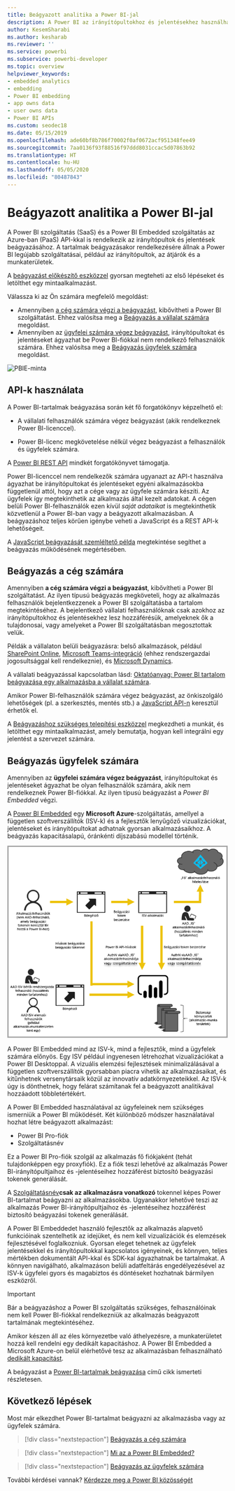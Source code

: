 ```yaml
---
title: Beágyazott analitika a Power BI-jal
description: A Power BI az irányítópultokhoz és jelentésekhez használható analitikák alkalmazásokba való beágyazását lehetővé tevő API-kat kínál. Útmutató a Power BI-jal PaaS- vagy SaaS-környezetben végzett beágyazáshoz, beágyazott analitikai szoftver, beágyazott analitikai eszközök vagy beágyazott üzleti intelligencia eszközök használatával.
author: KesemSharabi
ms.author: kesharab
ms.reviewer: ''
ms.service: powerbi
ms.subservice: powerbi-developer
ms.topic: overview
helpviewer_keywords:
- embedded analytics
- embedding
- Power BI embedding
- app owns data
- user owns data
- Power BI APIs
ms.custom: seodec18
ms.date: 05/15/2019
ms.openlocfilehash: ade60bf8b786f70002f0af0672acf951348fee49
ms.sourcegitcommit: 7aa0136f93f88516f97ddd8031ccac5d07863b92
ms.translationtype: HT
ms.contentlocale: hu-HU
ms.lasthandoff: 05/05/2020
ms.locfileid: "80487843"
---
```

# <a name="embedded-analytics-with-power-bi"></a>Beágyazott analitika a Power BI-jal

A Power BI szolgáltatás (SaaS) és a Power BI Embedded szolgáltatás az Azure-ban (PaaS) API-kkal is rendelkezik az irányítópultok és jelentések beágyazásához. A tartalmak beágyazásakor rendelkezésére állnak a Power BI legújabb szolgáltatásai, például az irányítópultok, az átjárók és a munkaterületek.

A [beágyazást előkészítő eszközzel](https://aka.ms/embedsetup) gyorsan megteheti az első lépéseket és letölthet egy mintaalkalmazást.

Válassza ki az Ön számára megfelelő megoldást:

* Amennyiben [a cég számára végzi a beágyazást](embedding.md#embedding-for-your-organization), kibővítheti a Power BI szolgáltatást. Ehhez valósítsa meg a [Beágyazás a vállalat számára](https://aka.ms/embedsetup/UserOwnsData) megoldást.
* Amennyiben az [ügyfelei számára végez beágyazást](embedding.md#embedding-for-your-customers), irányítópultokat és jelentéseket ágyazhat be Power BI-fiókkal nem rendelkező felhasználók számára. Ehhez valósítsa meg a [Beágyazás ügyfelek számára](https://aka.ms/embedsetup/AppOwnsData) megoldást.

![PBIE-minta](media/embedding/what-can-you-do-02.png)

## <a name="use-apis"></a>API-k használata

A Power BI-tartalmak beágyazása során két fő forgatókönyv képzelhető el:
- A vállalati felhasználók számára végez beágyazást (akik rendelkeznek Power BI-licenccel). 
 
- Power BI-licenc megkövetelése nélkül végez beágyazást a felhasználók és ügyfelek számára. 

A [Power BI REST API](https://docs.microsoft.com/rest/api/power-bi/) mindkét forgatókönyvet támogatja.

Power BI-licenccel nem rendelkezők számára ugyanazt az API-t használva ágyazhat be irányítópultokat és jelentéseket egyéni alkalmazásokba függetlenül attól, hogy azt a cége vagy az ügyfele számára készíti. Az ügyfelek így megtekinthetik az alkalmazás által kezelt adatokat. A cégen belüli Power BI-felhasználók ezen kívül *saját adataikat* is megtekinthetik közvetlenül a Power BI-ban vagy a beágyazott alkalmazásban. A beágyazáshoz teljes körűen igénybe veheti a JavaScript és a REST API-k lehetőségeit.

A [JavaScript beágyazását szemléltető példa](https://microsoft.github.io/PowerBI-JavaScript/demo/) megtekintése segíthet a beágyazás működésének megértésében.

## <a name="embedding-for-your-organization"></a>Beágyazás a cég számára

Amennyiben **a cég számára végzi a beágyazást**, kibővítheti a Power BI szolgáltatást. Az ilyen típusú beágyazás megköveteli, hogy az alkalmazás felhasználók bejelentkezzenek a Power BI szolgáltatásba a tartalom megtekintéséhez. A bejelentkező vállalati felhasználóknak csak azokhoz az irányítópultokhoz és jelentésekhez lesz hozzáférésük, amelyeknek ők a tulajdonosai, vagy amelyeket a Power BI szolgáltatásban megosztottak velük.

Példák a vállalaton belüli beágyazásra: belső alkalmazások, például [SharePoint Online](https://powerbi.microsoft.com/blog/integrate-power-bi-reports-in-sharepoint-online/), [Microsoft Teams-integráció](https://powerbi.microsoft.com/blog/power-bi-teams-up-with-microsoft-teams/) (ehhez rendszergazdai jogosultsággal kell rendelkeznie), és [Microsoft Dynamics](https://docs.microsoft.com/dynamics365/customer-engagement/basics/add-edit-power-bi-visualizations-dashboard).

A vállalati beágyazással kapcsolatban lásd: [Oktatóanyag: Power BI tartalom beágyazása egy alkalmazásba a vállalat számára](embed-sample-for-your-organization.md).

Amikor Power BI-felhasználók számára végez beágyazást, az önkiszolgáló lehetőségek (pl. a szerkesztés, mentés stb.) a [JavaScript API-n](https://github.com/Microsoft/PowerBI-JavaScript) keresztül érhetők el.

A [Beágyazáshoz szükséges telepítési eszközzel](https://aka.ms/embedsetup/UserOwnsData) megkezdheti a munkát, és letölthet egy mintaalkalmazást, amely bemutatja, hogyan kell integrálni egy jelentést a szervezet számára.

## <a name="embedding-for-your-customers"></a>Beágyazás ügyfelek számára

Amennyiben az **ügyfelei számára végez beágyazást**, irányítópultokat és jelentéseket ágyazhat be olyan felhasználók számára, akik nem rendelkeznek Power BI-fiókkal. Az ilyen típusú beágyazást a *Power BI Embedded* végzi.

A [Power BI Embedded](azure-pbie-what-is-power-bi-embedded.md) egy **Microsoft Azure**-szolgáltatás, amellyel a független szoftverszállítók (ISV-k) és a fejlesztők lenyűgöző vizualizációkat, jelentéseket és irányítópultokat adhatnak gyorsan alkalmazásaikhoz. A beágyazás kapacitásalapú, óránkénti díjszabású modellel történik.

![A beágyazás folyamata ügyfelek számára végzett beágyazás során](media/embedding/powerbi-embed-flow.png)

A Power BI Embedded mind az ISV-k, mind a fejlesztők, mind a ügyfelek számára előnyös. Egy ISV például ingyenesen létrehozhat vizualizációkat a Power BI Desktoppal. A vizuális elemzési fejlesztések minimalizálásával a független szoftverszállítók gyorsabban piacra vihetik az alkalmazásaikat, és kitűnhetnek versenytársaik közül az innovatív adatkörnyezeteikkel. Az ISV-k úgy is dönthetnek, hogy felárat számítanak fel a beágyazott analitikával hozzáadott többletértékért.

A Power BI Embedded használatával az ügyfeleinek nem szükséges ismerniük a Power BI működését. Két különböző módszer használatával hozhat létre beágyazott alkalmazást:
- Power BI Pro-fiók 
- Szolgáltatásnév 

Ez a Power BI Pro-fiók szolgál az alkalmazás fő fiókjaként (tehát tulajdonképpen egy proxyfiók). Ez a fiók teszi lehetővé az alkalmazás Power BI-irányítópultjaihoz és -jelentéseihez hozzáférést biztosító beágyazási tokenek generálását.

A [Szolgáltatásnév](embed-service-principal.md)**csak az alkalmazásra vonatkozó** tokennel képes Power BI-tartalmat beágyazni az alkalmazásokba. Ugyanakkor lehetővé teszi az alkalmazás Power BI-irányítópultjaihoz és -jelentéseihez hozzáférést biztosító beágyazási tokenek generálását.

A Power BI Embeddedet használó fejlesztők az alkalmazás alapvető funkcióinak szentelhetik az idejüket, és nem kell vizualizációk és elemzések fejlesztésével foglalkozniuk. Gyorsan eleget tehetnek az ügyfelek jelentésekkel és irányítópultokkal kapcsolatos igényeinek, és könnyen, teljes mértékben dokumentált API-kkal és SDK-kal ágyazhatnak be tartalmakat. A könnyen navigálható, alkalmazáson belüli adatfeltárás engedélyezésével az ISV-k ügyfelei gyors és magabiztos és döntéseket hozhatnak bármilyen eszközről.

> [!IMPORTANT]
> Bár a beágyazáshoz a Power BI szolgáltatás szükséges, felhasználóinak nem kell Power BI-fiókkal rendelkezniük az alkalmazás beágyazott tartalmának megtekintéséhez. 

Amikor készen áll az éles környezetbe való áthelyezésre, a munkaterületet hozzá kell rendelni egy dedikált kapacitáshoz. A Power BI Embedded a Microsoft Azure-on belül elérhetővé tesz az alkalmazásban felhasználható [dedikált kapacitást](azure-pbie-create-capacity.md).

A beágyazást a [Power BI-tartalmak beágyazása](embed-sample-for-customers.md) című cikk ismerteti részletesen.

## <a name="next-steps"></a>Következő lépések

Most már elkezdhet Power BI-tartalmat beágyazni az alkalmazásba vagy az ügyfelek számára.

> [!div class="nextstepaction"]
> [Beágyazás a cég számára](embed-sample-for-your-organization.md)

> [!div class="nextstepaction"]
> [Mi az a Power BI Embedded?](azure-pbie-what-is-power-bi-embedded.md)

> [!div class="nextstepaction"]
>[Beágyazás az ügyfelek számára](embed-sample-for-customers.md)

További kérdései vannak? [Kérdezze meg a Power BI közösségét](https://community.powerbi.com/)
